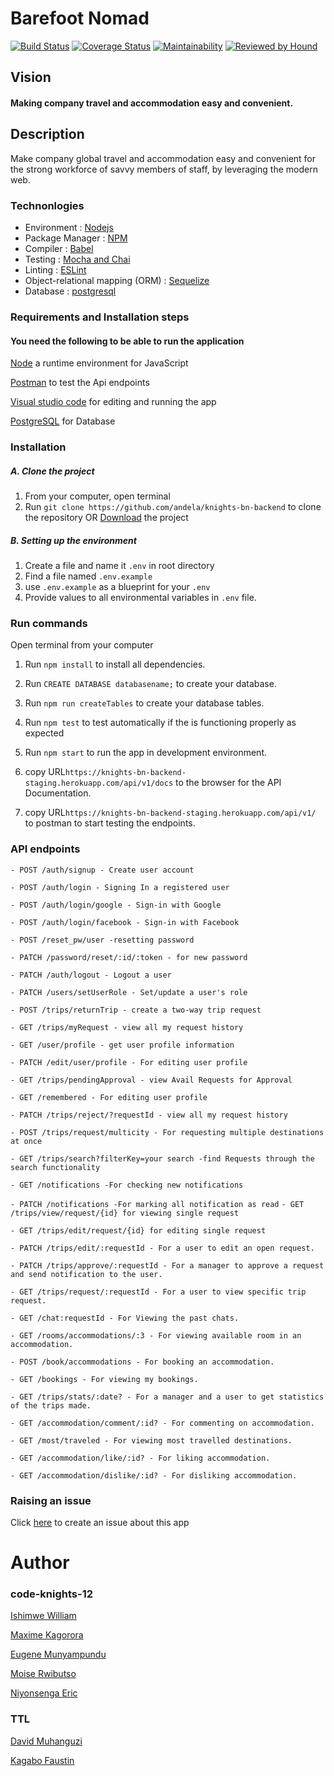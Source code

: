 # Barefoot Nomad

[![Build Status](https://travis-ci.org/Stackup-Rwanda/knights-bn-backend.svg?branch=develop)](https://travis-ci.org/Stackup-Rwanda/knights-bn-backend)
[![Coverage Status](https://coveralls.io/repos/github/Stackup-Rwanda/knights-bn-backend/badge.svg?branch=develop)](https://coveralls.io/github/Stackup-Rwanda/knights-bn-backend?branch=develop)
[![Maintainability](https://api.codeclimate.com/v1/badges/4e8b55c7609550d3abb2/maintainability)](https://codeclimate.com/github/Stackup-Rwanda/knights-bn-backend/maintainability)
[![Reviewed by Hound](https://img.shields.io/badge/Reviewed_by-Hound-8E64B0.svg)](https://houndci.com)

## Vision
#### Making company travel and accommodation easy and convenient.


## Description
Make company global travel and accommodation easy and convenient for the strong workforce of savvy members of staff, by leveraging the modern web.

### Technonlogies
- Environment : [Nodejs](https://nodejs.org/)
- Package Manager : [NPM](https://www.npmjs.com)
- Compiler : [Babel](https://babeljs.io/)
- Testing : [Mocha and Chai](https://mochajs.org/)
- Linting : [ESLint](https://eslint.org/)
- Object-relational mapping (ORM) : [Sequelize](https://sequelize.org/)
- Database : [postgresql](https://www.postgresql.org/)

### Requirements and Installation steps

#### You need the following to be able to run the application

[Node](https://nodejs.org/en/download/) a runtime environment for JavaScript

[Postman](https://www.getpostman.com/downloads/) to test the Api endpoints

[Visual studio code](https://code.visualstudio.com/download) for editing and running the app

[PostgreSQL](https://www.postgresql.org/download/) for Database

### Installation

##### A. Clone the project
1. From your computer, open terminal 
2. Run `git clone https://github.com/andela/knights-bn-backend` to clone the repository OR [Download](https://github.com/andela/knights-bn-backend/archive/develop.zip) the project

##### B. Setting up the environment
1. Create a file and name it `.env` in root directory
2. Find a file named `.env.example`
3. use `.env.example` as a blueprint for your `.env`
4. Provide values to all environmental variables in `.env` file.

### Run commands

Open terminal from your computer
1. Run `npm install` to install all dependencies.
2. Run `CREATE DATABASE databasename;` to create your database.
3. Run `npm run createTables` to create your database tables.
4. Run `npm test` to test automatically if the is functioning properly as expected
5. Run `npm start` to run the app in development environment. 
6. copy URL`https://knights-bn-backend-staging.herokuapp.com/api/v1/docs` to the browser for the API Documentation.

7. copy URL`https://knights-bn-backend-staging.herokuapp.com/api/v1/` to postman to start testing the endpoints.
### API endpoints
`- POST /auth/signup - Create user account`

`- POST /auth/login - Signing In a registered user`

`- POST /auth/login/google - Sign-in with Google`

`- POST /auth/login/facebook - Sign-in with Facebook`

`- POST /reset_pw/user -resetting password`

`- PATCH /password/reset/:id/:token - for new password`

`- PATCH /auth/logout - Logout a user`

`- PATCH /users/setUserRole - Set/update a user's role`

`- POST /trips/returnTrip - create a two-way trip request`

`- GET /trips/myRequest - view all my request history`

`- GET /user/profile - get user profile information`

`- PATCH /edit/user/profile - For editing user profile`

`- GET /trips/pendingApproval - view Avail Requests for Approval`

`- GET /remembered - For editing user profile`

`- PATCH /trips/reject/?requestId - view all my request history`

`- POST /trips/request/multicity - For requesting multiple destinations at once`

`- GET /trips/search?filterKey=your search -find Requests through the search functionality`

`- GET /notifications -For checking new notifications`

`- PATCH /notifications -For marking all notification as read`
`- GET /trips/view/request/{id} for viewing single request`

`- GET /trips/edit/request/{id} for editing single request`

`- PATCH /trips/edit/:requestId - For a user to edit an open request. `

`- PATCH /trips/approve/:requestId - For a manager to approve a request and send notification to the user. `

`- GET /trips/request/:requestId - For a user to view specific trip request. `

`- GET /chat:requestId - For Viewing the past chats. `

`- GET /rooms/accommodations/:3 - For viewing available room in an accommodation. `

`- POST /book/accommodations - For booking an accommodation. `

`- GET /bookings - For viewing my bookings. `

`- GET /trips/stats/:date? - For a manager and a user to get statistics of the trips made.`

`- GET /accommodation/comment/:id? - For commenting on accommodation.`

`- GET /most/traveled - For viewing most travelled destinations.`

`- GET /accommodation/like/:id? - For liking accommodation.`

`- GET /accommodation/dislike/:id? - For disliking accommodation.`

### Raising an issue
Click [here](https://github.com/andela/knights-bn-backend/issues/new) to create an issue about this app

# Author
 ### code-knights-12

 [Ishimwe William](https://github.com/T2Wil)

[Maxime Kagorora](https://github.com/Kagorora)

 [Eugene Munyampundu](https://github.com/EugeneMunya)

 [Moise Rwibutso](https://github.com/Moise1)

 [Niyonsenga Eric](https://github.com/Niyonsengaeric)


 ### TTL

 [David Muhanguzi](https://github.com/MuhanguziDavid)

 [Kagabo Faustin](https://github.com/kagabof)
 